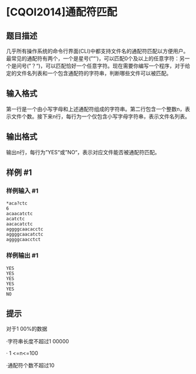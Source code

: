 # [CQOI2014]通配符匹配

## 题目描述

几乎所有操作系统的命令行界面(CLI)中都支持文件名的通配符匹配以方便用户。最常见的通配符有两个，一个是星号(”“')，可以匹配0个及以上的任意字符：另一个是问号(”？“)，可以匹配恰好一个任意字符。现在需要你编写一个程序，对于给定的文件名列表和一个包含通配符的字符串，判断哪些文件可以被匹配。


## 输入格式

第一行是一个由小写字母和上述通配符组成的字符串。第二行包含一个整数n，表示文件个数。接下来n行，每行为一个仅包含小写字母字符串，表示文件名列表。


## 输出格式

输出n行，每行为”YES“或”NO“，表示对应文件能否被通配符匹配。


## 样例 #1

### 样例输入 #1
```
*aca?ctc
6
acaacatctc
acatctc
aacacatctc
aggggcaacacctc
aggggcaacatctc
aggggcaacctct
```

### 样例输出 #1

```
YES
YES
YES
YES
YES
NO
```

## 提示

对于1 00%的数据

  &middot;字符串长度不超过1 00000

  &middot;  1 <=n<=100

&middot;通配符个数不超过10

